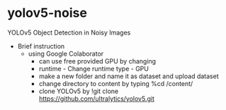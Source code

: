 # yolov5-noise
YOLOv5 Object Detection in Noisy Images
* Brief instruction
  * using Google Colaborator    
    * can use free provided GPU by changing
     * runtime - Change runtime type - GPU
    * make a new folder and name it as dataset and upload dataset
    * change directory to content by typing %cd /content/
    * clone YOLOv5 by !git clone https://github.com/ultralytics/yolov5.git
